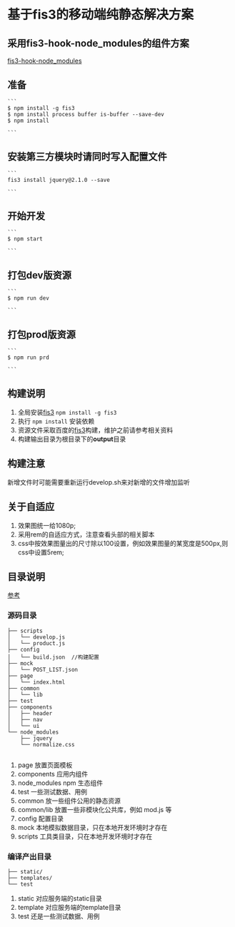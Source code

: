# 基于fis3的移动端纯静态解决方案

## 采用fis3-hook-node_modules的组件方案

[fis3-hook-node_modules](https://github.com/fex-team/fis3-hook-node_modules)

## 准备

    ```
    $ npm install -g fis3
    $ npm install process buffer is-buffer --save-dev
    $ npm install
   
    ```

   
## 安装第三方模块时请同时写入配置文件  

    ```
    fis3 install jquery@2.1.0 --save
    
    ```
    
## 开始开发
   
    ```
    $ npm start
    
    ```
   
## 打包dev版资源
  
    ```
    $ npm run dev
    
    ```
  
## 打包prod版资源

    ```
    $ npm run prd
    
    ```
   
## 构建说明
   1. 全局安装[fis3](http://fex-team.github.io/fis3/index.html) `npm install -g fis3`
   2. 执行 `npm install` 安装依赖
   3. 资源文件采取百度的[fis3](https://github.com/fex-team/fis3)构建，维护之前请参考相关资料
   4. 构建输出目录为根目录下的**output**目录
   
## 构建注意
   新增文件时可能需要重新运行develop.sh来对新增的文件增加监听
   
## 关于自适应
   1. 效果图统一给1080p;
   2. 采用rem的自适应方式，注意查看头部的相关脚本
   3. css中按效果图量出的尺寸除以100设置，例如效果图量的某宽度是500px,则css中设置5rem;
   
## 目录说明
[参考](https://github.com/fex-team/fis3/blob/master/doc/docs/api/config-commonly-used.md)

### 源码目录

```
├── scripts
│   └── develop.js
│   └── product.js
├── config
│   └── build.json  //构建配置
├── mock
│   └── POST_LIST.json
├── page
│   └── index.html
├── common
│   └── lib
├── test
├── components
│   ├── header
│   ├── nav
│   └── ui
└── node_modules
    ├── jquery
    └── normalize.css   
 
```

1. page 放置页面模板
2. components 应用内组件
3. node_modules npm 生态组件
4. test 一些测试数据、用例
5. common 放一些组件公用的静态资源
6. common/lib 放置一些非模块化公共库，例如 mod.js 等
7. config 配置目录
8. mock 本地模拟数据目录，只在本地开发环境时才存在
9. scripts 工具类目录，只在本地开发环境时才存在

### 编译产出目录

```
├── static/
├── templates/
└── test
```


1. static 对应服务端的static目录
2. template 对应服务端的template目录
3. test 还是一些测试数据、用例
